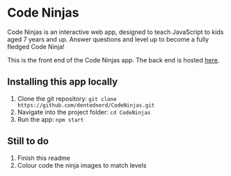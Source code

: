 # Code Ninjas

Code Ninjas is an interactive web app, designed to teach JavaScript to kids aged 7 years and up. Answer questions and level up to become a fully fledged Code Ninja!

This is the front end of the Code Ninjas app. The back end is hosted [here](https://codeninjasserver.herokuapp.com/).

## Installing this app locally

1. Clone the git repository: `git clone https://github.com/dentednerd/CodeNinjas.git`
2. Navigate into the project folder: `cd CodeNinjas`
3. Run the app: `npm start`  

## Still to do

1. Finish this readme
2. Colour code the ninja images to match levels